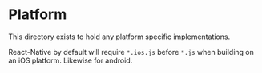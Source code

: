 # Platform

This directory exists to hold any platform specific implementations.

React-Native by default will require `*.ios.js` before `*.js` when building on an iOS platform. Likewise for android.
